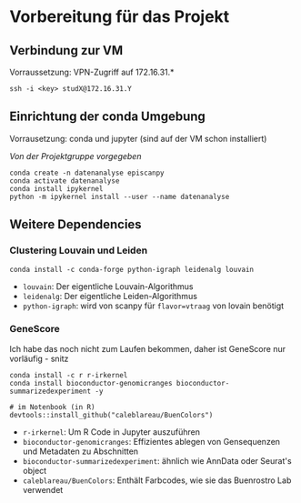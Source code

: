 # Vorbereitung für das Projekt
## Verbindung zur VM
Vorraussetzung: VPN-Zugriff auf 172.16.31.*
```
ssh -i <key> studX@172.16.31.Y
```

## Einrichtung der conda Umgebung
Vorrausetzung: conda und jupyter (sind auf der VM schon installiert)

_Von der Projektgruppe vorgegeben_
```
conda create -n datenanalyse episcanpy
conda activate datenanalyse
conda install ipykernel
python -m ipykernel install --user --name datenanalyse
```

## Weitere Dependencies
### Clustering Louvain und Leiden
```
conda install -c conda-forge python-igraph leidenalg louvain
```
- `louvain`: Der eigentliche Louvain-Algorithmus
- `leidenalg`: Der eigentliche Leiden-Algorithmus
- `python-igraph`: wird von scanpy für `flavor=vtraag` von lovain benötigt

### GeneScore
Ich habe das noch nicht zum Laufen bekommen, daher ist GeneScore nur vorläufig - snitz
```
conda install -c r r-irkernel
conda install bioconductor-genomicranges bioconductor-summarizedexperiment -y

# im Notenbook (in R)
devtools::install_github("caleblareau/BuenColors")
```
- `r-irkernel`: Um R Code in Jupyter auszuführen
- `bioconductor-genomicranges`: Effizientes ablegen von Gensequenzen und Metadaten zu Abschnitten
- `bioconductor-summarizedexperiment`: ähnlich wie AnnData oder Seurat's object
- `caleblareau/BuenColors`: Enthält Farbcodes, wie sie das Buenrostro Lab verwendet